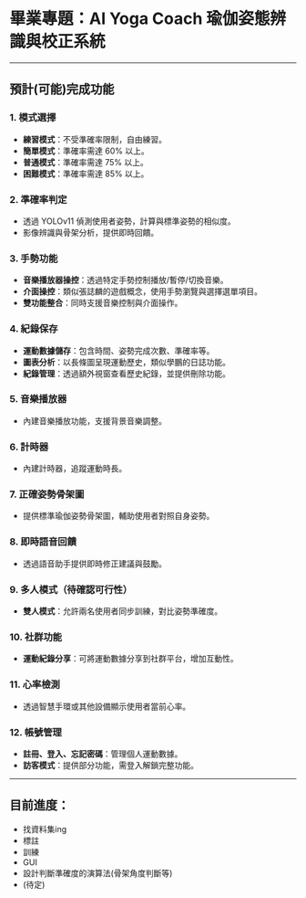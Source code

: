 # 畢業專題：AI Yoga Coach 瑜伽姿態辨識與校正系統
---

## 預計(可能)完成功能

### 1. 模式選擇
- **練習模式**：不受準確率限制，自由練習。
- **簡單模式**：準確率需達 60% 以上。
- **普通模式**：準確率需達 75% 以上。
- **困難模式**：準確率需達 85% 以上。

### 2. 準確率判定
- 透過 YOLOv11 偵測使用者姿勢，計算與標準姿勢的相似度。
- 影像辨識與骨架分析，提供即時回饋。

### 3. 手勢功能
- **音樂播放器操控**：透過特定手勢控制播放/暫停/切換音樂。
- **介面操控**：類似張誌麟的遊戲概念，使用手勢瀏覽與選擇選單項目。
- **雙功能整合**：同時支援音樂控制與介面操作。

### 4. 紀錄保存
- **運動數據儲存**：包含時間、姿勢完成次數、準確率等。
- **圖表分析**：以長條圖呈現運動歷史，類似學鵬的日誌功能。
- **紀錄管理**：透過額外視窗查看歷史紀錄，並提供刪除功能。

### 5. 音樂播放器
- 內建音樂播放功能，支援背景音樂調整。

### 6. 計時器
- 內建計時器，追蹤運動時長。

### 7. 正確姿勢骨架圖
- 提供標準瑜伽姿勢骨架圖，輔助使用者對照自身姿勢。

### 8. 即時語音回饋
- 透過語音助手提供即時修正建議與鼓勵。

### 9. 多人模式（待確認可行性）
- **雙人模式**：允許兩名使用者同步訓練，對比姿勢準確度。

### 10. 社群功能
- **運動紀錄分享**：可將運動數據分享到社群平台，增加互動性。

### 11. 心率檢測
- 透過智慧手環或其他設備顯示使用者當前心率。

### 12. 帳號管理
- **註冊、登入、忘記密碼**：管理個人運動數據。
- **訪客模式**：提供部分功能，需登入解鎖完整功能。

---

## 目前進度：
- 找資料集ing
- 標註
- 訓練
- GUI
- 設計判斷準確度的演算法(骨架角度判斷等)
- (待定)